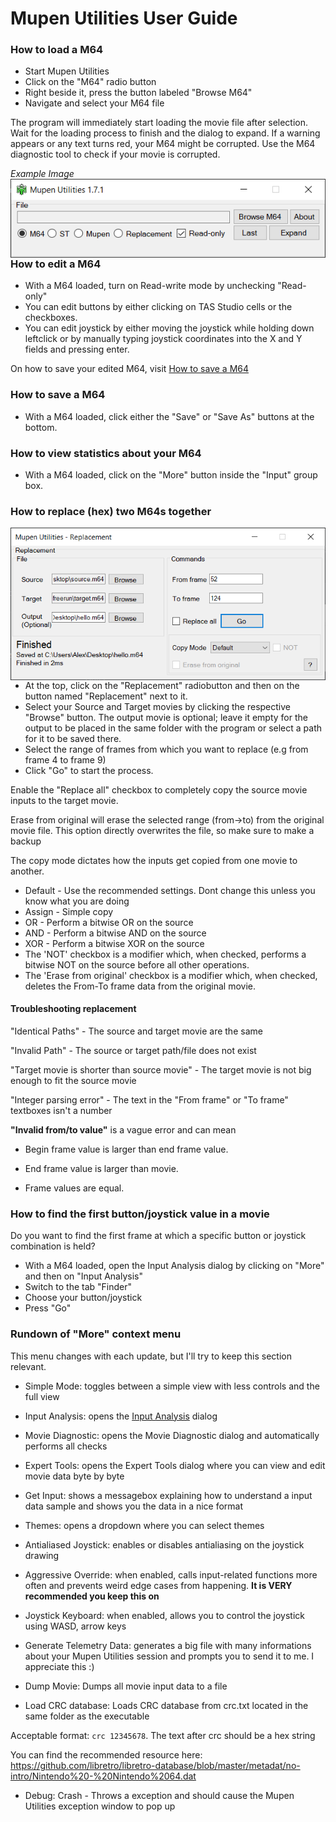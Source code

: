 # Mupen Utilities User Guide
 
### How to load a M64
- Start Mupen Utilities
- Click on the "M64" radio button
- Right beside it, press the button labeled "Browse M64"
- Navigate and select your M64 file

The program will immediately start loading the movie file after selection. Wait for the loading process to finish and the dialog to expand.
If a warning appears or any text turns red, your M64 might be corrupted. Use the M64 diagnostic tool to check if your movie is corrupted. 

_Example Image_
<img src="https://github.com/Aurumaker72/MupenUtilities/blob/main/mupenutilities-1.PNG" align="right" />

### How to edit a M64
- With a M64 loaded, turn on Read-write mode by unchecking "Read-only"
- You can edit buttons by either clicking on TAS Studio cells or the checkboxes.
- You can edit joystick by either moving the joystick while holding down leftclick or by manually typing joystick coordinates into the X and Y fields and pressing enter.

On how to save your edited M64, visit [How to save a M64](###how-to-save-a-m64)  

### How to save a M64
- With a M64 loaded, click either the "Save" or "Save As" buttons at the bottom.

### How to view statistics about your M64
- With a M64 loaded, click on the "More" button inside the "Input" group box.

### How to replace (hex) two M64s together

<img src="https://github.com/Aurumaker72/MupenUtilities/blob/main/mupenutilities-2.PNG" align="left" />

- At the top, click on the "Replacement" radiobutton and then on the button named "Replacement" next to it.
- Select your Source and Target movies by clicking the respective "Browse" button. The output movie is optional; leave it empty for the output to be placed in the same folder with the program or select a path for it to be saved there.
- Select the range of frames from which you want to replace (e.g from frame 4 to frame 9)
- Click "Go" to start the process.

Enable the "Replace all" checkbox to completely copy the source movie inputs to the target movie. 

Erase from original will erase the selected range (from->to) from the original movie file. This option directly overwrites the file, so make sure to make a backup

The copy mode dictates how the inputs get copied from one movie to another.
- Default - Use the recommended settings. Dont change this unless you know what you are doing
- Assign - Simple copy
- OR - Perform a bitwise OR on the source
- AND - Perform a bitwise AND on the source
- XOR - Perform a bitwise XOR on the source
- The 'NOT' checkbox is a modifier which, when checked, performs a bitwise NOT on the source before all other operations.
- The 'Erase from original' checkbox is a modifier which, when checked, deletes the From-To frame data from the original movie.

#### Troubleshooting replacement
"Identical Paths" - The source and target movie are the same

"Invalid Path" - The source or target path/file does not exist

"Target movie is shorter than source movie" - The target movie is not big enough to fit the source movie

"Integer parsing error" - The text in the "From frame" or "To frame" textboxes isn't a number

**"Invalid from/to value"** is a vague error and can mean

- Begin frame value is larger than end frame value.

- End frame value is larger than movie.

- Frame values are equal.

### How to find the first button/joystick value in a movie
Do you want to find the first frame at which a specific button or joystick combination is held?
- With a M64 loaded, open the Input Analysis dialog by clicking on "More" and then on "Input Analysis"
- Switch to the tab "Finder"
- Choose your button/joystick
- Press "Go"

### Rundown of "More" context menu
This menu changes with each update, but I'll try to keep this section relevant.
- Simple Mode: toggles between a simple view with less controls and the full view

- Input Analysis: opens the [Input Analysis](###how-to-find-the-first-button/joystick-value-in-a-movie) dialog

- Movie Diagnostic: opens the Movie Diagnostic dialog and automatically performs all checks

- Expert Tools: opens the Expert Tools dialog where you can view and edit movie data byte by byte

- Get Input: shows a messagebox explaining how to understand a input data sample and shows you the data in a nice format

- Themes: opens a dropdown where you can select themes

- Antialiased Joystick: enables or disables antialiasing on the joystick drawing

- Aggressive Override: when enabled, calls input-related functions more often and prevents weird edge cases from happening. **It is VERY recommended you keep this on**

- Joystick Keyboard: when enabled, allows you to control the joystick using WASD, arrow keys

- Generate Telemetry Data: generates a big file with many informations about your Mupen Utilities session and prompts you to send it to me. I appreciate this :)

- Dump Movie: Dumps all movie input data to a file

- Load CRC database: Loads CRC database from crc.txt located in the same folder as the executable

 Acceptable format: `crc 12345678`. The text after crc should be a hex string
 
 You can find the recommended resource here: https://github.com/libretro/libretro-database/blob/master/metadat/no-intro/Nintendo%20-%20Nintendo%2064.dat
 
- Debug: Crash - Throws a exception and should cause the Mupen Utilities exception window to pop up
